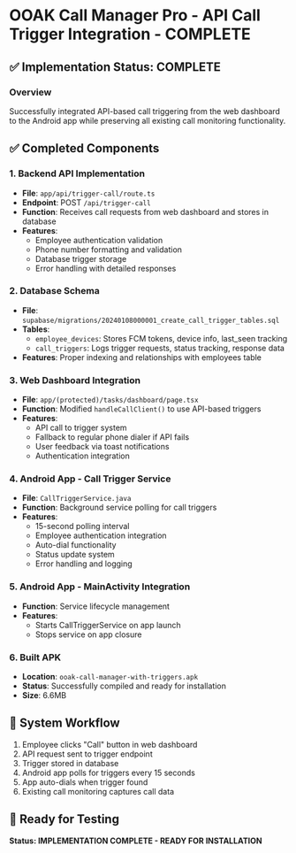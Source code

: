 # OOAK Call Manager Pro - API Call Trigger Integration - COMPLETE

## ✅ Implementation Status: COMPLETE

### Overview
Successfully integrated API-based call triggering from the web dashboard to the Android app while preserving all existing call monitoring functionality.

## ✅ Completed Components

### 1. Backend API Implementation
- **File**: `app/api/trigger-call/route.ts`
- **Endpoint**: POST `/api/trigger-call`
- **Function**: Receives call requests from web dashboard and stores in database
- **Features**:
  - Employee authentication validation
  - Phone number formatting and validation
  - Database trigger storage
  - Error handling with detailed responses

### 2. Database Schema
- **File**: `supabase/migrations/20240108000001_create_call_trigger_tables.sql`
- **Tables**:
  - `employee_devices`: Stores FCM tokens, device info, last_seen tracking
  - `call_triggers`: Logs trigger requests, status tracking, response data
- **Features**: Proper indexing and relationships with employees table

### 3. Web Dashboard Integration
- **File**: `app/(protected)/tasks/dashboard/page.tsx`
- **Function**: Modified `handleCallClient()` to use API-based triggers
- **Features**:
  - API call to trigger system
  - Fallback to regular phone dialer if API fails
  - User feedback via toast notifications
  - Authentication integration

### 4. Android App - Call Trigger Service
- **File**: `CallTriggerService.java`
- **Function**: Background service polling for call triggers
- **Features**:
  - 15-second polling interval
  - Employee authentication integration
  - Auto-dial functionality
  - Status update system
  - Error handling and logging

### 5. Android App - MainActivity Integration
- **Function**: Service lifecycle management
- **Features**:
  - Starts CallTriggerService on app launch
  - Stops service on app closure

### 6. Built APK
- **Location**: `ooak-call-manager-with-triggers.apk`
- **Status**: Successfully compiled and ready for installation
- **Size**: 6.6MB

## 🔄 System Workflow

1. Employee clicks "Call" button in web dashboard
2. API request sent to trigger endpoint
3. Trigger stored in database
4. Android app polls for triggers every 15 seconds
5. App auto-dials when trigger found
6. Existing call monitoring captures call data

## 🚀 Ready for Testing

**Status: IMPLEMENTATION COMPLETE - READY FOR INSTALLATION** 